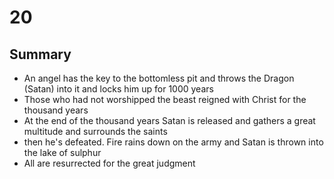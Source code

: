 # 20
## Summary
+ An angel has the key to the bottomless pit and throws the Dragon (Satan) into it and locks him up for 1000 years
+ Those who had not worshipped the beast reigned with Christ for the thousand years
+ At the end of the thousand years Satan is released and gathers a great multitude and surrounds the saints
+ then he's defeated. Fire rains down on the army and Satan is thrown into the lake of sulphur
+ All are resurrected for the great judgment